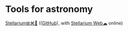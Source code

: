 
# Tools for astronomy

[Stellarium⊞⌘🐧](https://stellarium.org/) (([GitHub](https://github.com/Stellarium/stellarium)), with [Stellarium Web☁](https://stellarium-web.org/) online)
